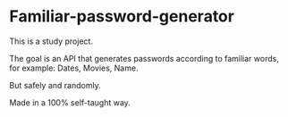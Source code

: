 # Familiar-password-generator

This is a study project.

The goal is an API that generates passwords according to familiar words, for example: Dates, Movies, Name.

But safely and randomly.

Made in a 100% self-taught way.
